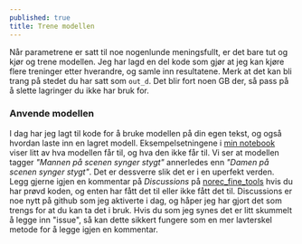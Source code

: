 ```yaml
---
published: true
title: Trene modellen
---
```

Når parametrene er satt til noe nogenlunde meningsfullt, er det bare tut og kjør og trene modellen.
Jeg har lagd en del kode som gjør at jeg kan kjøre flere treninger etter hverandre, og samle inn resultatene. Merk at det kan bli trang på stedet du har satt som `out_d`. Det blir fort noen GB der, så pass på å slette lagringer du ikke har bruk for.

### Anvende modellen
I dag har jeg lagt til kode for å bruke modellen på din egen tekst, og også hvordan laste inn en lagret modell. Eksempelsetningene i [min notebook](https://github.com/egilron/norec_fine_tools/blob/master/Experiments21_norec_bert.ipynb) viser litt av hva modellen får til, og hva den ikke får til. Vi ser at modellen tagger _"Mannen på scenen synger stygt"_ annerledes enn _"Damen på scenen synger stygt"_. Det er dessverre slik det er i en uperfekt verden. Legg gjerne igjen en kommentar på *Discussions* på [norec_fine_tools](https://github.com/egilron/norec_fine_tools) hvis du har prøvd koden, og enten har fått det til eller ikke fått det til. Discussions er noe nytt på github som jeg aktiverte i dag, og håper jeg har gjort det som trengs for at du kan ta det i bruk. Hvis du som jeg synes det er litt skummelt å legge inn "issue", så kan dette sikkert fungere som en mer lavterskel metode for å legge igjen en kommentar.
